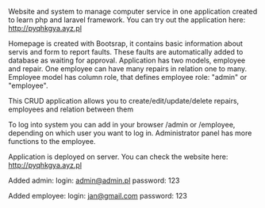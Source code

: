 Website and system to manage computer service in one application created to learn php and laravel framework.
You can try out the application here: http://pyqhkgya.ayz.pl

Homepage is created with Bootsrap, it contains basic information about servis and form to report faults. These faults are automatically added to database as waiting for approval.
Application has two models, employee and repair. One employee can have many repairs in relation one to many. Employee model has column role, that defines employee role: "admin" or "employee". 


This CRUD application allows you to create/edit/update/delete repairs, employees and relation between them


To log into system you can add in your browser /admin or /employee,  depending on which user you want to log in. Administrator panel has more functions to the employee.

Application is deployed on server. You can check the website here: http://pyqhkgya.ayz.pl

Added admin:
login: admin@admin.pl
password: 123


Added employee:
login: jan@gmail.com
password: 123

